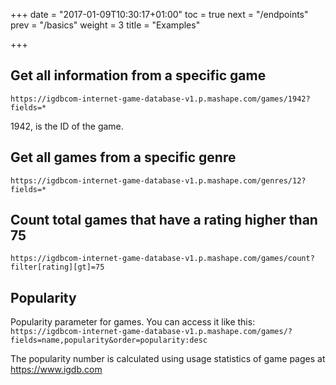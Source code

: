 +++
date = "2017-01-09T10:30:17+01:00"
toc = true
next = "/endpoints"
prev = "/basics"
weight = 3
title = "Examples"

+++

## Get all information from a specific game

`https://igdbcom-internet-game-database-v1.p.mashape.com/games/1942?fields=*`

1942, is the ID of the game.

## Get all games from a specific genre

`https://igdbcom-internet-game-database-v1.p.mashape.com/genres/12?fields=*`


## Count total games that have a rating higher than 75

`https://igdbcom-internet-game-database-v1.p.mashape.com/games/count?filter[rating][gt]=75`

## Popularity

Popularity parameter for games. You can access it like this:
`https://igdbcom-internet-game-database-v1.p.mashape.com/games/?fields=name,popularity&order=popularity:desc`

The popularity number is calculated using usage statistics of game pages at https://www.igdb.com